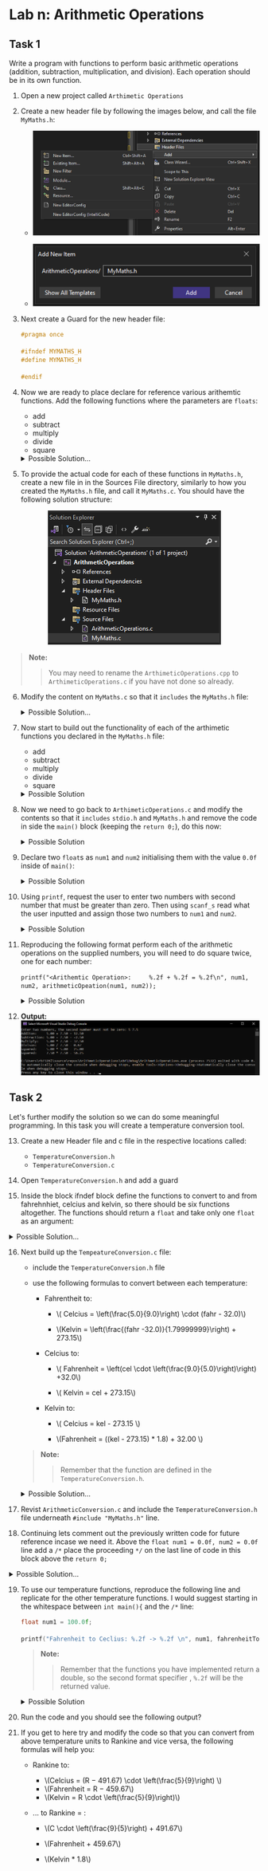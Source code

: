 # Lab n:  Arithmetic Operations

## Task 1

Write a program with functions to perform basic arithmetic operations (addition, 
subtraction, multiplication, and division). Each operation should be in its own function.

1. Open a new project called `Arthimetic Operations`

2. Create a new header file by following the images below, and call the file `MyMaths.h`:

   - ![](./figures/step1.png)

   -  ![](./figures/step2.png)

3. Next create a Guard for the new header file: 
    ```h
    #pragma once

    #ifndef MYMATHS_H
    #define MYMATHS_H

    #endif
    ```

4. Now we are ready to place declare for reference various arithemtic functions. Add the following functions where the parameters are `floats`:
    - add
    - subtract
    - multiply
    - divide
    - square 

    <details>
    <summary>Possible Solution...</summary>

    ```h
    #pragma once

    #ifndef MYMATHS_H
    #define MYMATHS_H

    float add(float a, float b);
    float subtract(float a, float b);
    float multiply(float a, float b);
    float divide(float a, float b);
    float square(float a, float b);

    #endif // End of Guard
    ```

    </details>

5. To provide the actual code for each of these functions in `MyMaths.h`, create a new file in in the Sources File directory, similarly to how you created the `MyMaths.h` file, and call it `MyMaths.c`. You should have the following solution structure: 

<div align=center>

![](./figures/step3.png)

</div>

>**Note:**
>> You may need to rename the `ArthimeticOperations.cpp` to `ArthimeticOperations.c` if you have not done so already.

6. Modify the content on `MyMaths.c` so that it `includes` the `MyMaths.h` file:
    
    <details>
    <summary>Possible Solution...</summary>

    `#include "MyMaths.h"`

    </details>

7. Now start to build out the functionality of each of the arthimetic functions you declared in the `MyMaths.h` file:

    - add
    - subtract
    - multiply
    - divide
    - square 

    <details>
    <summary>Possible Solution</summary>

    ```c
    #include "MyMaths.h"

    float add(float a, float b)
    {
        return a + b;
    }

    float subtract(float a, float b)
    {
        return a - b;
    }

    float multiply(float a, float b)
    {
        return a*b;
    }

    float divide(float a, float b)
    {
        
        return a/b;
    }

    float square(float a)
    {
        return a*a;
    }
    ```

    </details>

8. Now we need to go back to `ArthimeticOperations.c` and modify the contents so that it `includes` `stdio.h` and `MyMaths.h` and remove the code in side the `main()` block (keeping the `return 0;`), do this now:

    <details>
    <summary>Possible Solution</summary>

    ```c
    #include <stdio.h>
    #include "MyMaths.h"

    int main()
    {

        return 0;
    }
    ```

    </details>

9. Declare two `float`s as `num1` and `num2` initialising them with the value `0.0f` inside of `main()`:

    <details>
    <summary>Possible Solution</summary>

    ```c
    int main(){

        float num1 = 0.0f, num2 = 0.0f;

        return 0;
    }
    ```

    </details>

10. Using `printf`, request the user to enter two numbers with second number that must be greater than zero. Then using `scanf_s` read what the user inputted and assign those two numbers to `num1` and `num2`.

    <details>
    <summary>Possible Solution</summary>

    ```c
    int main(){

        float num1 = 0.0f, num2 = 0.0f;
        printf("Enter two numbers, the second number must not be zero: ");
        scanf_s("%f %f", &num1, &num2);

        return 0;
    }
    ```

    </details>

11. Reproducing the following format perform each of the arithmetic operations on the supplied numbers, you will need to do square twice, one for each number: 

    `printf("<Arithemtic Operation>:     %.2f + %.2f = %.2f\n", num1, num2, arithmeticOpeation(num1, num2));`

    <details>
    <summary>Possible Solution</summary>

    ```c
    int main(){

    float num1 = 0.0f, num2 = 0.0f;
    printf("Enter two numbers, the second number must not be zero: ");
    scanf_s("%f %f", &num1, &num2);
    
    printf("Additon:     %.2f + %.2f = %.2f\n", num1, num2, add(num1, num2));
    printf("Subtraction: %.2f - %.2f = %.2f\n", num1, num2, subtract(num1, num2));
    printf("Multiply:    %.2f * %.2f = %.2f\n", num1, num2, multiply(num1, num2));
    printf("Divison:     %.2f / %.2f = %.2f\n", num1, num2, divide(num1, num2));
    printf("squared:     %.2f * %.2f = %.2f\n", num1, num1, square(num1));
    printf("squared:     %.2f * %.2f = %.2f\n", num2, num2, square(num2));

    return 0;
    ```

    </details>

12. **Output:**
    ![](./figures/step5.png)

## Task 2

Let's further modify the solution so we can do some meaningful programming. In this task you will create a temperature conversion tool. 

13. Create a new Header file and c file in the respective locations called:
    - `TemperatureConversion.h`
    - `TemperatureConversion.c`

14. Open `TemperatureConversion.h` and add a guard

15. Inside the block ifndef block define the functions to convert to and from fahrehnhiet, celcius and kelvin, so there should be six functions altogether. The functions should return a `float` and take only one `float` as an argument:

<details>
<summary>Possible Solution...</summary>

```h
#pragma once
#ifndef TEMPEATURECONVERSION_H
#define TEMPEATURECONVERSION_H

double fahrenheitToCelcius(double fahr);
double fahrenheitToKelvin(double kel);

double celciusToFahrenheit(double cel);
double celiusToKelvin(double cel);

double kelvinToCelius(double kel);
double kelvinToFahrenheit(double kel);

#endif // !TEMPEATURECONVERSION_H
```

</details>

16. Next build up the `TempeatureConversion.c` file:
    - include the `TemperatureConversion.h` file
    - use the following formulas to convert between each temperature:
  
        - Fahrentheit to:
          -  \\( Celcius = \left(\frac{5.0}{9.0}\right) \cdot (fahr - 32.0)\\)

          -  \\(Kelvin = \left(\frac{(fahr -32.0)}{1.79999999}\right) + 273.15\\)

        - Celcius to:
          - \\( Fahrenheit = \left(cel \cdot \left(\frac{9.0}{5.0}\right)\right) +32.0\\)

          - \\( Kelvin = cel + 273.15\\)

        - Kelvin to:
          -  \\( Celcius = kel - 273.15 \\)

          - \\(Fahrenheit = ((kel - 273.15) * 1.8) + 32.00 \\)

    >**Note:**
    >> Remember that the function are defined in the `TemperatureConversion.h`. 

    <details>
    <summary>Possible Solution...</summary>

    ```c
    #include "TemperatureConversion.h"

    double fahrenheitToCelcius(double fahr) {
        return (5.0 / 9.0) * (fahr - 32.0);
    }

    double fahrenheitToKelvin(double fahr){
        return ((fahr - 32) / 1.79999999) + 273.15;
    }


    double celciusToFahrenheit(double cel){
        return (cel * (9.0 / 5.0))+ 32.0 ;
    }

    double celiusToKelvin(double cel) {
        return (cel + 273.15);
    }

    double kelvinToCelius(double kel) {
        return (kel - 273.15 );
    }

    double kelvinToFahrenheit(double kel) {
        return ((kel - 273.15) * 1.8) + 32.00;
    }
    ```
    </details>

17. Revist `ArithmeticConversion.c` and include the `TemperatureConversion.h` file underneath `#include "MyMaths.h"` line.

18. Continuing lets comment out the previously written code for future reference incase we need it. Above the `float num1 = 0.0f, num2 = 0.0f` line add a `/*` place the proceeding `*/` on the last line of code in this block above the `return 0;`

<details>
<summary>Possible Solution...</summary>

```c
int main(){

    /*
    float num1 = 0.0f, num2 = 0.0f;
    printf("Enter two numbers, the second number must not be zero: ");
    scanf_s("%f %f", &num1, &num2);
    
    printf("Additon:     %.2f + %.2f = %.2f\n", num1, num2, add(num1, num2));
    printf("Subtraction: %.2f - %.2f = %.2f\n", num1, num2, subtract(num1, num2));
    printf("Multiply:    %.2f * %.2f = %.2f\n", num1, num2, multiply(num1, num2));
    printf("Divison:     %.2f / %.2f = %.2f\n", num1, num2, divide(num1, num2));
    printf("squared:     %.2f * %.2f = %.2f\n", num1, num1, square(num1));
    printf("squared:     %.2f * %.2f = %.2f\n", num2, num2, square(num2));
    */
    return 0;
```

</details>

19. To use our temperature functions, reproduce the following line and replicate for the other temperature functions. I would suggest starting in the whitespace between `int main(){` and the `/*` line:

    ```c
    float num1 = 100.0f;

    printf("Fahrenheit to Ceclius: %.2f -> %.2f \n", num1, fahrenheitToCelcius(num1, num2));
    ```

    >**Note:**
    >> Remember that the functions you have implemented return a double, so the second format specifier , `%.2f` will be the returned value.

    <details>
    <summary>Possible Solution</summary>

    ```c
    int main(){
        float num1 = 100.0f;

        printf("Fahrenheit to Ceclius: %.2f -> %.2f \n", num1, fahrenheitToCelcius(num1, num2));

        printf("Fahrenheit to Kelvin: %.2f -> %.2f \n", num1, fahrenheitToKelvin(num1, num2));

        printf("Ceclius to Fahrenheit: %.2f -> %.2f \n", num1, celciusTofahrenheit(num1, num2));

        printf("Ceclius to Kelvin: %.2f -> %.2f \n", num1, celciusToKelivn(num1, num2));

        printf("Kelvin to Farhenheit: %.2f -> %.2f \n", num1, kelvinToFahrenheit(num1, num2));

        printf("Kelvin to Ceclius: %.2f -> %.2f \n", num1, kelvinToCelcius(num1, num2));

        ...

        return 0;
    }
    ```

    >**Note:**
    >> The `...` means and rest of the code, that I have ommitted for readibility 

    </details>

20. Run the code and you should see the following output?


21. If you get to here try and modify the code so that you can convert from above temperature units to Rankine and vice versa, the following formulas will help you:
    
    - Rankine to: 
      - \\(Celcius = (R − 491.67) \cdot \left(\frac{5}{9}\right) \\) 
      - \\(Fahrenheit = R − 459.67\\)
      - \\(Kelvin = R \cdot \left(\frac{5}{9}\right)\\)
   
    - ... to Rankine = :
      - \\(C \cdot \left(\frac{9}{5}\right) + 491.67\\)
     
      - \\(Fahrenheit + 459.67\\)

      - \\(Kelvin * 1.8\\)


